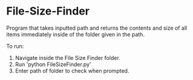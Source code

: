 # File-Size-Finder

Program that takes inputted path and returns the contents and size of all items immediately inside of the folder given in the path.

To run:
  1. Navigate inside the File Size Finder folder.
  2. Run 'python FileSizeFinder.py'
  3. Enter path of folder to check when prompted.
